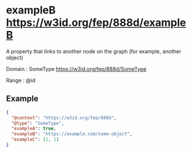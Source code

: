 # exampleB <https://w3id.org/fep/888d/exampleB>

A property that links to another node on the graph (for example, another object)

Domain
: SomeType <https://w3id.org/fep/888d/SomeType>

Range
: @id

## Example

```json
{
  "@context": "https://w3id.org/fep/888d",
  "@type": "SomeType",
  "exampleA": true,
  "exampleB": "https://example.com/some-object",
  "exampleC": [1, 1]
}
```